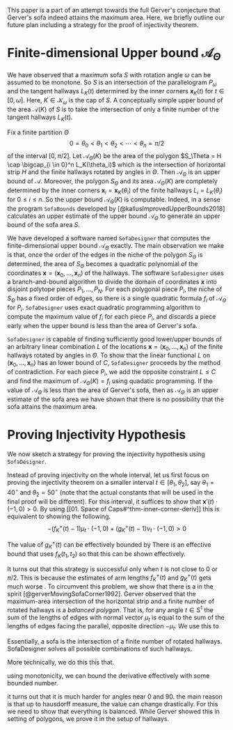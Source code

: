 This paper is a part of an attempt towards the full Gerver's conjecture that Gerver's sofa indeed attains the maximum area. Here, we briefly outline our future plan including a strategy for the proof of injectivity theorem.

# Finite-dimensional Upper bound $\mathcal{A}_{\Theta}$

We have observed that a maximum sofa $S$ with rotation angle $\omega$ can be assumed to be monotone. So $S$ is an intersection of the parallelogram $P_\omega$ and the tangent hallways $L_K(t)$ determined by the inner corners $\mathbf{x}_K(t)$ for $t \in [0, \omega]$. Here, $K \in \mathcal{K}_\omega$ is the cap of $S$. A conceptually simple upper bound of the area $\mathcal{A}(K)$ of $S$ is to take the intersection of only a finite number of the tangent hallways $L_K(t)$.

Fix a finite partition $\Theta$
$$0 = \theta_0 < \theta_1 < \theta_2 < \cdots < \theta_n = \pi/2$$
of the interval $[0, \pi/2]$. Let $\mathcal{A}_\Theta(K)$ be the area of the polygon $S_\Theta = H \cap \bigcap_{i \in 0}^n L_K(\theta_i)$ which is the intersection of horizontal strip $H$ and the finite hallways rotated by angles in $\Theta$. Then $\mathcal{A}_\Theta$ is an upper bound of $\mathcal{A}$. Moreover, the polygon $S_\Theta$ and its area $\mathcal{A}_\Theta(K)$ are completely determined by the inner corners $\mathbf{x}_i = \mathbf{x}_K(\theta_i)$ of the finite hallways $L_i = L_K(\theta_i)$ for $0 \leq i \leq n$. So the upper bound $\mathcal{A}_\Theta(K)$ is computable. Indeed, in a sense the program `SofaBounds` developed by [@kallusImprovedUpperBounds2018] calculates an upper estimate of the upper bound $\mathcal{A}_\Theta$ to generate an upper bound of the sofa area $S$.

We have developed a software named `SofaDesigner` that computes the finite-dimensional upper bound $\mathcal{A}_\Theta$ exactly. The main observation we make is that, once the order of the edges in the niche of the polygon $S_\Theta$ is determined, the area of $S_\Theta$ becomes a quadratic polynomial of the coordinates $\mathbf{x} = (\mathbf{x}_0, \dots, \mathbf{x}_n)$ of the hallways. The software `SofaDesigner` uses a branch-and-bound algorithm to divide the domain of coordinates $\mathbf{x}$ into disjoint polytope pieces $P_1, \dots, P_N$. For each polygonal piece $P_i$, the niche of $S_\Theta$ has a fixed order of edges, so there is a single quadratic formula $f_i$ of $\mathcal{A}_\Theta$ for $P_i$. `SofaDesigner` uses exact quadratic programming algorithm to compute the maximum value of $f_i$ for each piece $P_i$, and discards a piece early when the upper bound is less than the area of Gerver's sofa. 

`SofaDesigner` is capable of finding sufficiently good lower/upper bounds of an arbitrary linear combination $L$ of the locations $\mathbf{x} = (\mathbf{x}_0, \dots, \mathbf{x}_n)$ of the finite hallways rotated by angles in $\Theta$. To show that the linear functional $L$ on $(\mathbf{x}_0, \dots, \mathbf{x}_n)$ has an lower bound of $C$, `SofaDesigner` proceeds by the method of contradiction. For each piece $P_i$, we add the opposite constraint $L \leq C$ and find the maximum of $\mathcal{A}_\Theta(K) = f_i$ using quadatic programming. If the value of $\mathcal{A}_\Theta$ is less than the area of Gerver's sofa, then as $\mathcal{A}_\Theta$ is an upper estimate of the sofa area we have shown that there is no possibility that the sofa attains the maximum area.

# Proving Injectivity Hypothesis

We now sketch a strategy for proving the injectivity hypothesis using `SofaDesigner`. 

Instead of proving injectivity on the whole interval, let us first focus on proving the injectivity theorem on a smaller interval $t \in [\theta_1, \theta_2]$, say $\theta_1 = 40^\circ$ and $\theta_2 = 50^\circ$  (note that the actual constants that will be used in the final proof will be different). For this interval, it suffices to show that $\mathbf{x}'(t) \cdot (-1, 0) > 0$. By using [[01. Space of Caps#^thm-inner-corner-deriv]] this is equivalent to showing the following. 
$$
-(f_K^+(t) - 1) \mu_t \cdot (-1, 0) + (g_K^+(t) - 1) \nu_t \cdot (-1, 0) > 0
$$

The value of $g^+_K(t)$ can be effectively bounded by 
There is an effective bound that uses $f_K(t_1, t_2)$ so that this can be shown effectively. 

It turns out that this strategy is successful only when $t$ is not close to $0$ or $\pi/2$. This is because the estimates of arm lengths $f_K^+(t)$ and $g_K^+(t)$ gets much worse . To circumvent this problem, we show that there is a  in the spirit [@gerverMovingSofaCorner1992]. Gerver observed that the maximum-area intersection of the horizontal strip and a finite number of rotated hallways is a _balanced polygon_. That is, for any angle $t \in S^1$ the sum of the lengths of edges with normal vector $\mu_t$ is equal to the sum of the lengths of edges facing the parallel, opposite direction $-\mu_t$. We use this to 

Essentially, a sofa is the intersection of a finite number of rotated hallways. SofaDesigner solves all possible combinations of such hallways. 

More technically, we do this this that.

using monotonicity, we can bound the derivative effectively with some bounded number.

it turns out that it is much harder for angles near 0 and 90. the main reason is that up to hausdorff measure, the value can change drastically. For this we need to show that everything is balanced. While Gerver showed this in setting of polygons, we prove it in the setup of hallways. 

